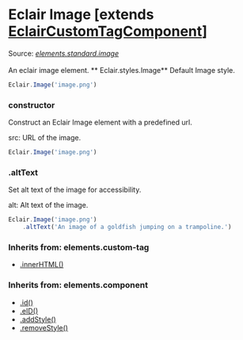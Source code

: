 # Eclair Image [extends [EclairCustomTagComponent](https://github.com/SamGarlick/Eclair/tree/main/docs/elements/custom-tag.md)]
Source: [_elements.standard.image_](https://github.com/SamGarlick/Eclair/tree/main/src/elements/standard/image.js)<br/><br/>
An eclair image element.
**
Eclair.styles.Image**  Default Image style.
```javascript
Eclair.Image('image.png')
```
### constructor
Construct an Eclair Image element with a predefined url.

src: URL of the image.
```javascript
Eclair.Image('image.png')
```
### .altText
Set alt text of the image for accessibility.

alt: Alt text of the image.
```javascript
Eclair.Image('image.png')
    .altText('An image of a goldfish jumping on a trampoline.')
```

### Inherits from: elements.custom-tag
 - [.innerHTML()](https://github.com/SamGarlick/Eclair/tree/main/docs/elements/custom-tag.md#innerHTML)

### Inherits from: elements.component
 - [.id()](https://github.com/SamGarlick/Eclair/tree/main/docs/elements/component.md#id)
 - [.eID()](https://github.com/SamGarlick/Eclair/tree/main/docs/elements/component.md#eID)
 - [.addStyle()](https://github.com/SamGarlick/Eclair/tree/main/docs/elements/component.md#addStyle)
 - [.removeStyle()](https://github.com/SamGarlick/Eclair/tree/main/docs/elements/component.md#removeStyle)